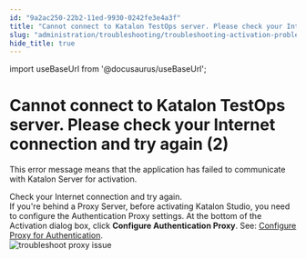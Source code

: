 ```yaml
---
id: "9a2ac250-22b2-11ed-9930-0242fe3e4a3f"
title: "Cannot connect to Katalon TestOps server. Please check your Internet connection and try again (2)"
slug: "administration/troubleshooting/troubleshooting-activation-problem/cannot-connect-to-katalon-testops-server.-please-check-your-internet-connection-and-try-again-2"
hide_title: true
---
```

import useBaseUrl from '@docusaurus/useBaseUrl';


# <a id="troubleshooting-742" class="anchor_top_offset"/><a id="ariaid-title1" class="anchor_top_offset"/>Cannot connect to Katalon TestOps server. Please check your Internet connection and try again (2)

<p xmlns="http://www.w3.org/1999/xhtml" className="shortdesc"> </p> 
<section xmlns="http://www.w3.org/1999/xhtml" className="section condition"><p className="p" /></section> 
<div xmlns="http://www.w3.org/1999/xhtml" className="bodydiv troubleSolution"><section className="section cause"><p className="p">This error message means that the application has failed to communicate with Katalon Server for activation.</p></section><section className="section remedy"><div className="li step p"><span className="ph cmd">Check your Internet connection and try again.</span><div className="itemgroup info">If you're behind a Proxy Server, before activating Katalon Studio, you need to configure the Authentication Proxy settings. At the bottom of the Activation dialog box, click <strong className="ph b">Configure Authentication Proxy</strong>. See: <a className="xref" href="/administration/katalon-studio-enterprise-and-katalon-runtime-engine-license/configure-proxy-authentication">Configure Proxy for Authentication</a>.</div><div className="itemgroup info"><img className="image" src={useBaseUrl("https://github.com/katalon-studio/docs-images/raw/master/katalon-studio/docs/proxy-preferences/KS-LICENSE-Configure-proxy.png")} alt="troubleshoot proxy issue" /><br /><br /></div></div></section></div>
